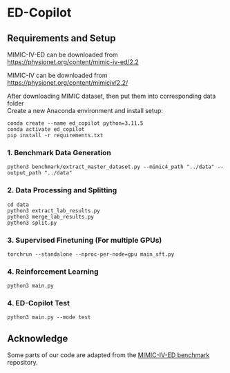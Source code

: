 ED-Copilot
=========================
## Requirements and Setup
MIMIC-IV-ED can be downloaded from https://physionet.org/content/mimic-iv-ed/2.2

MIMIC-IV can be downloaded from https://physionet.org/content/mimiciv/2.2/

After downloading MIMIC dataset, then put them into corresponding data folder\
Create a new Anaconda environment and install setup:
~~~
conda create --name ed_copilot python=3.11.5
conda activate ed_copilot
pip install -r requirements.txt
~~~
### 1. Benchmark Data Generation
~~~
python3 benchmark/extract_master_dataset.py --mimic4_path "../data" --output_path "../data"
~~~
### 2. Data Processing and Splitting
~~~
cd data
python3 extract_lab_results.py
python3 merge_lab_results.py
python3 split.py
~~~
### 3. Supervised Finetuning (For multiple GPUs)
~~~
torchrun --standalone --nproc-per-node=gpu main_sft.py
~~~
### 4. Reinforcement Learning
~~~
python3 main.py
~~~
### 4. ED-Copilot Test
~~~
python3 main.py --mode test
~~~
## Acknowledge
Some parts of our code are adapted from the [MIMIC-IV-ED benchmark](https://github.com/nliulab/mimic4ed-benchmark) repository. 


